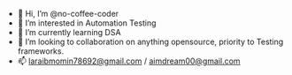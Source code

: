 - 👋 Hi, I’m @no-coffee-coder
- 👀 I’m interested in Automation Testing
- 🌱 I’m currently learning DSA
- 💞️ I’m looking to collaboration on anything opensource, priority to Testing frameworks.
- 📫 laraibmomin78692@gmail.com / aimdream00@gmail.com

<!---
no-coffee-coder/no-coffee-coder is a ✨ special ✨ repository because its `README.md` (this file) appears on your GitHub profile.
You can click the Preview link to take a look at your changes.
--->
